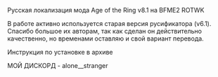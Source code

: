 Русская локализация мода Age of the Ring v8.1 на BFME2 ROTWK

В работе активно используется старая версия русификатора (v6.1). Спасибо большое их авторам, так как сделан он действительно качественно, но временами оставляю и свой вариант перевода.

Инструкция по установке в архиве

МОЙ ДИСКОРД - alone__stranger
